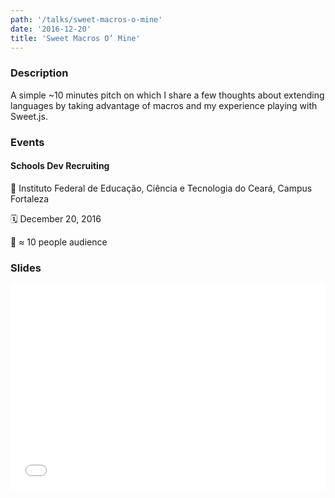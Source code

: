 ```yaml
---
path: '/talks/sweet-macros-o-mine'
date: '2016-12-20'
title: 'Sweet Macros O’ Mine'
---
```


### Description

A simple ~10 minutes pitch on which I share a few thoughts about extending languages by taking advantage of macros and my experience playing with Sweet.js.

### Events

#### Schools Dev Recruiting

📍 Instituto Federal de Educação, Ciência e Tecnologia do Ceará, Campus Fortaleza

🗓️ December 20, 2016

👥 ≈ 10 people audience

### Slides

<div style="left: 0; width: 100%; height: 0; position: relative; padding-bottom: 65.2103%;"><iframe src="//speakerdeck.com/player/eaf3f95996c44c56a27c1c052479f525" style="border: 0; top: 0; left: 0; width: 100%; height: 100%; position: absolute;" allowfullscreen scrolling="no"></iframe></div>
